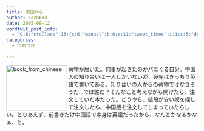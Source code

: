 ```yaml
---
title: 中国から
author: kazu634
date: 2005-08-12
wordtwit_post_info:
  - 'O:8:"stdClass":13:{s:6:"manual";b:0;s:11:"tweet_times";i:1;s:5:"delay";i:0;s:7:"enabled";i:1;s:10:"separation";s:2:"60";s:7:"version";s:3:"3.7";s:14:"tweet_template";b:0;s:6:"status";i:2;s:6:"result";a:0:{}s:13:"tweet_counter";i:2;s:13:"tweet_log_ids";a:1:{i:0;i:1939;}s:9:"hash_tags";a:0:{}s:8:"accounts";a:1:{i:0;s:7:"kazu634";}}'
categories:
  - つれづれ

---
```

<div class="section">
<p>
<a href="http://image.blog.livedoor.jp/simoom634/imgs/9/c/9cbe35b5.jpg" onclick="__gaTracker('send', 'event', 'outbound-article', 'http://image.blog.livedoor.jp/simoom634/imgs/9/c/9cbe35b5.jpg', '');" target="_blank"><img width="160" align="left" alt="book_from_chinese" src="http://image.blog.livedoor.jp/simoom634/imgs/9/c/9cbe35b5-s.jpg" class="pict" height="120" border="0" /></a>荷物が届いた。何事が起きたのかパニくる自分。中国人の知り合いは一人しかいないが、宛先はきっちり英語で書いてある。知り合いの人からの荷物ではなさそうだ…では誰だ？そんなこと考えながら開けたら、注文していた本だった。どうやら、値段が安い奴を探して注文したら、中国版を注文してしまっていたらしい。とりあえず、前書きだけ中国語で中身は英語だったから、なんとかなるかなぁ、と。
</p>
</div>
